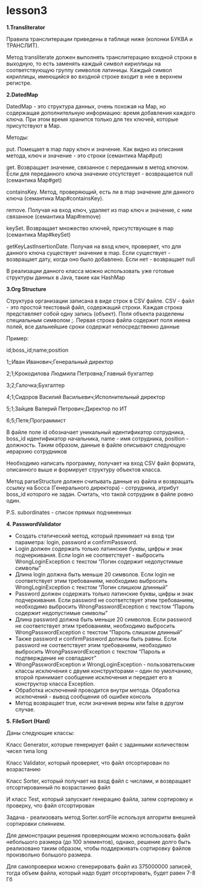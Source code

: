 # lesson3

**1.Transliterator**

Правила транслитерации приведены в таблице ниже (колонки БУКВА и ТРАНСЛИТ).

Метод transliterate должен выполнять транслитерацию входной строки в выходную, то
есть заменять каждый символ кириллицы на соответствующую группу символов
латиницы. Каждый символ кириллицы, имеющийся во входной строке входит в нее в
верхнем регистре.

**2.DatedMap**

DatedMap - это структура данных, очень похожая на Map, но содержащая
дополнительную информацию: время добавления каждого ключа. При этом время
хранится только для тех ключей, которые присутствуют в Map.

Методы:

put. Помещает в map пару ключ и значение. Как видно из описания метода, ключ и
значение - это строки (семантика Map#put)

get. Возвращает значение, связанное с переданным в метод ключом. Если для
переданного ключа значение отсутствует - возвращается null (семантика Map#get)

containsKey. Метод, проверяющий, есть ли в map значение для данного ключа
(семантика Map#containsKey).

remove. Получая на вход ключ, удаляет из map ключ и значение, с ним связанное
(семантика Map#remove)

keySet. Возвращает множество ключей, присутствующее в map (семантика
Map#keySet)

getKeyLastInsertionDate. Получая на вход ключ, проверяет, что для данного ключа
существует значение в map. Если существует - возвращает дату, когда оно было
добавлено. Если нет - возвращает null

В реализации данного класса можно использовать уже готовые структуры данных в
Java, такие как HashMap

**3.Org Structure**

Структура организации записана в виде строк в CSV файле. CSV - файл - это простой
текстовый файл, содержащий строки. Каждая строка представляет собой одну запись
(объект). Поля объекта разделены специальным символом ;. Первая строка файла
содержит поля имена полей, все дальнейшие сроки содержат непосредственно
данные

Пример:

id;boss_id;name;position

1;;Иван Иванович;Генеральный директор

2;1;Крокодилова Людмила Петровна;Главный бухгалтер

3;2;Галочка;Бухгалтер

4;1;Сидоров Василий Васильевич;Исполнительный директор

5;1;Зайцев Валерий Петрович;Директор по ИТ

6;5;Петя;Программист

В файле поле id обозначает уникальный идентификатор сотрудника, boss_id
идентификатор начальника, name - имя сотрудника, position - должность. Таким
образом, данные в файле описывают следующую иерархию сотрудников

Необходимо написать программу, получает на вход CSV файл формата, описанного
выше и формирует структуру объектов класса.

Метод parseStructure должен считывать данные из файла и возвращать ссылку на
Босса (Генерального директора) - сотрудника, атрибут boss_id которого не задан.
Cчитать, что такой сотрудник в файле ровно один.

P.S. subordinates - список прямых подчиненных

**4. PasswordValidator**
- Создать статический метод, который принимает на вход три параметра: login,
password и confirmPassword.
- Login должен содержать только латинские буквы, цифры и знак подчеркивания.
Если login не соответствует - выбросить WrongLoginException с текстом “Логин
содержит недопустимые символы”
- Длина login должна быть меньше 20 символов. Если login не соответствует этим
требованиям, необходимо выбросить WrongLoginException с текстом “Логин
слишком длинный”
- Password должен содержать только латинские буквы, цифры и знак
подчеркивания. Если password не соответствует этим требованиям, необходимо
выбросить WrongPasswordException с текстом “Пароль содержит недопустимые
символы”
- Длина password должна быть меньше 20 символов. Если password не
соответствует этим требованиям, необходимо выбросить
WrongPasswordException с текстом “Пароль слишком длинный”
- Также password и confirmPassword должны быть равны. Если password не
соответствует этим требованиям, необходимо выбросить
WrongPasswordException с текстом “Пароль и подтверждение не совпадают”
- WrongPasswordException и WrongLoginException - пользовательские классы
исключения с двумя конструкторами – один по умолчанию, второй принимает
сообщение исключения и передает его в конструктор класса Exception.
- Обработка исключений проводится внутри метода. Обработка исключений -
вывод сообщения об ошибке консоль
- Метод возвращает true, если значения верны или false в другом случае.


**5. FileSort (Hard)**

Даны следующие классы:

Класс Generator, которые генерирует файл с заданными количеством чисел типа long

Класс Validator, который проверяет, что файл отсортирован по возрастанию

Класс Sorter, который получает на вход файл с числами, и возвращает
отсортированный по возрастанию файл

И класс Test, который запускает генерацию файла, затем сортировку и проверку, что
файл отсортирован

Задача - реализовать метод Sorter.sortFile используя алгоритм внешней
сортировки слиянием.

Для демонстрации решения проверяющим можно использовать файл небольшого
размера (до 100 элементов), однако, решение долго быть реализовано таким образом,
чтобы поддерживать сортировку файлов произвольно большого размера.

Для самопроверки можно сгенерировать файл из 375000000 записей, тогда объем
файла, который надо будет отсортировать, будет равен 7-8 Гб

